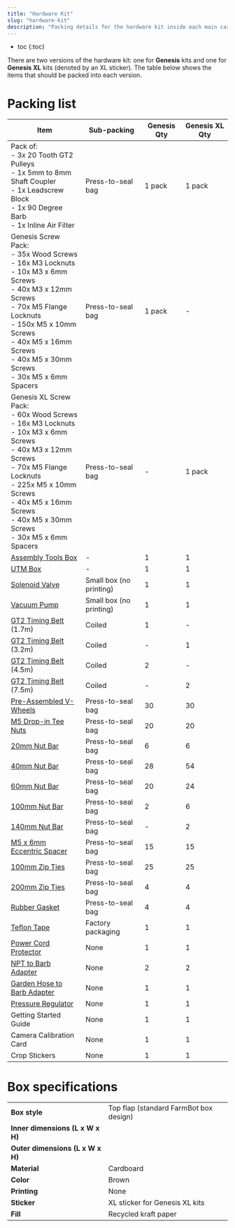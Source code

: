 ```yaml
---
title: "Hardware Kit"
slug: "hardware-kit"
description: "Packing details for the hardware kit inside each main carton"
---
```


* toc
{:toc}

There are two versions of the hardware kit: one for **Genesis** kits and one for **Genesis XL** kits (denoted by an <span class="fb-xl-sticker">XL</span> sticker). The table below shows the items that should be packed into each version.

# Packing list

|Item|Sub-packing|Genesis Qty|Genesis XL Qty|
|----|-----------|-----------|--------------|
|Pack of:<br>- 3x 20 Tooth GT2 Pulleys<br>- 1x 5mm to 8mm Shaft Coupler<br>- 1x Leadscrew Block<br>- 1x 90 Degree Barb<br>- 1x Inline Air Filter|Press-to-seal bag|1 pack|1 pack
|Genesis Screw Pack:<br>- 35x Wood Screws<br>- 16x M3 Locknuts<br>- 10x M3 x 6mm Screws<br>- 40x M3 x 12mm Screws<br>- 70x M5 Flange Locknuts<br>- 150x M5 x 10mm Screws<br>- 40x M5 x 16mm Screws<br>- 40x M5 x 30mm Screws<br>- 30x M5 x 6mm Spacers|Press-to-seal bag|1 pack|-
|Genesis <span class="fb-xl-sticker">XL</span> Screw Pack:<br>- 60x Wood Screws<br>- 16x M3 Locknuts<br>- 10x M3 x 6mm Screws<br>- 40x M3 x 12mm Screws<br>- 70x M5 Flange Locknuts<br>- 225x M5 x 10mm Screws<br>- 40x M5 x 16mm Screws<br>- 40x M5 x 30mm Screws<br>- 30x M5 x 6mm Spacers|Press-to-seal bag|-|1 pack
|[Assembly Tools Box](assembly-tools.md)|-|1|1
|[UTM Box](../pre-assembly/tools/utm.md)|-|1|1
|[Solenoid Valve](../../bom/electronics-and-wiring/solenoid-valve.md)|Small box (no printing)|1|1
|[Vacuum Pump](../../bom/electronics-and-wiring/vacuum-pump.md)|Small box (no printing)|1|1
|[GT2 Timing Belt](../../bom/drivetrain/gt2-timing-belt.md) (1.7m)|Coiled|1|-
|[GT2 Timing Belt](../../bom/drivetrain/gt2-timing-belt.md) (3.2m)|Coiled|-|1
|[GT2 Timing Belt](../../bom/drivetrain/gt2-timing-belt.md) (4.5m)|Coiled|2|-
|[GT2 Timing Belt](../../bom/drivetrain/gt2-timing-belt.md) (7.5m)|Coiled|-|2
|[Pre-Assembled V-Wheels](../pre-assembly/v-wheels.md)|Press-to-seal bag|30|30
|[M5 Drop-in Tee Nuts](../../bom/fasteners-and-hardware/tee-nut.md)|Press-to-seal bag|20|20
|[20mm Nut Bar](../../bom/fasteners-and-hardware/20mm-nut-bar.md)|Press-to-seal bag|6|6
|[40mm Nut Bar](../../bom/fasteners-and-hardware/40mm-nut-bar.md)|Press-to-seal bag|28|54
|[60mm Nut Bar](../../bom/fasteners-and-hardware/60mm-nut-bar.md)|Press-to-seal bag|20|24
|[100mm Nut Bar](../../bom/fasteners-and-hardware/100mm-nut-bar.md)|Press-to-seal bag|2|6
|[140mm Nut Bar](../../bom/fasteners-and-hardware/140mm-nut-bar.md)|Press-to-seal bag|-|2
|[M5 x 6mm Eccentric Spacer](../../bom/fasteners-and-hardware/eccentric-spacer.md)|Press-to-seal bag|15|15
|[100mm Zip Ties](../../bom/fasteners-and-hardware/100mm-zip-tie.md)|Press-to-seal bag|25|25
|[200mm Zip Ties](../../bom/fasteners-and-hardware/200mm-zip-tie.md)|Press-to-seal bag|4|4
|[Rubber Gasket](../../bom/tubing/rubber-gasket.md)|Press-to-seal bag|4|4
|[Teflon Tape](../../bom/tubing/teflon-tape.md)|Factory packaging|1|1
|[Power Cord Protector](../../bom/electronics-and-wiring/power-cord-protector.md)|None|1|1
|[NPT to Barb Adapter](../../bom/tubing/npt-to-barb-adapter.md)|None|2|2
|[Garden Hose to Barb Adapter](../../bom/tubing/garden-hose-to-barb-adapter.md)|None|1|1
|[Pressure Regulator](../../bom/tubing/pressure-regulator.md)|None|1|1
|Getting Started Guide|None|1|1
|Camera Calibration Card|None|1|1
|Crop Stickers|None|1|1

# Box specifications

|                                |                              |
|--------------------------------|------------------------------|
|**Box style**                   |Top flap (standard FarmBot box design)
|**Inner dimensions (L x W x H)**|
|**Outer dimensions (L x W x H)**|
|**Material**                    |Cardboard
|**Color**                       |Brown
|**Printing**                    |None
|**Sticker**                     |<span class="fb-xl-sticker">XL</span> sticker for Genesis XL kits
|**Fill**                        |Recycled kraft paper

